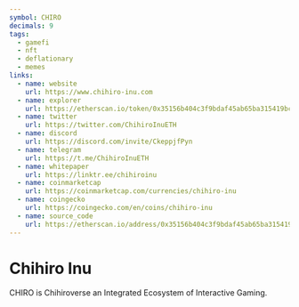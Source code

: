 ```yaml
---
symbol: CHIRO
decimals: 9
tags:
  - gamefi
  - nft
  - deflationary
  - memes
links:
  - name: website
    url: https://www.chihiro-inu.com
  - name: explorer
    url: https://etherscan.io/token/0x35156b404c3f9bdaf45ab65ba315419bcde3775c
  - name: twitter
    url: https://twitter.com/ChihiroInuETH
  - name: discord
    url: https://discord.com/invite/CkeppjfPyn
  - name: telegram
    url: https://t.me/ChihiroInuETH
  - name: whitepaper
    url: https://linktr.ee/chihiroinu
  - name: coinmarketcap
    url: https://coinmarketcap.com/currencies/chihiro-inu
  - name: coingecko
    url: https://coingecko.com/en/coins/chihiro-inu
  - name: source_code
    url: https://etherscan.io/address/0x35156b404c3f9bdaf45ab65ba315419bcde3775c#code
---
```


# Chihiro Inu

CHIRO is Chihiroverse an Integrated Ecosystem of Interactive Gaming.
